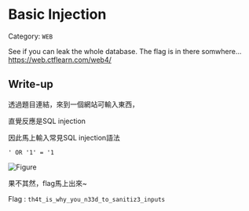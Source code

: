 # Basic Injection
Category: `WEB`

See if you can leak the whole database. The flag is in there somwhere… https://web.ctflearn.com/web4/

## Write-up
透過題目連結，來到一個網站可輸入東西，

直覺反應是SQL injection

因此馬上輸入常見SQL injection語法
```
' OR '1' = '1
```

![Figure]()

果不其然，flag馬上出來~

Flag : `th4t_is_why_you_n33d_to_sanitiz3_inputs`
